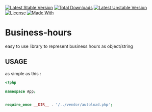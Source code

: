 [![Latest Stable Version](http://poser.pugx.org/arkdevuk/business-hours/v)](https://packagist.org/packages/arkdevuk/business-hours) [![Total Downloads](http://poser.pugx.org/arkdevuk/business-hours/downloads)](https://packagist.org/packages/arkdevuk/business-hours) [![Latest Unstable Version](http://poser.pugx.org/arkdevuk/business-hours/v/unstable)](https://packagist.org/packages/arkdevuk/business-hours) [![License](http://poser.pugx.org/arkdevuk/business-hours/license)](https://packagist.org/packages/arkdevuk/business-hours) [![Made With](https://img.shields.io/badge/made_with-php-blue)](/docs/requirements/)
# Business-hours
easy to use library to represent business hours as object/string


## USAGE

as simple as this : 
```php
<?php

namespace App;


require_once __DIR__ . '/../vendor/autoload.php';


```